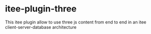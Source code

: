 # itee-plugin-three
This itee plugin allow to use three js content from end to end in an itee client-server-database architecture
